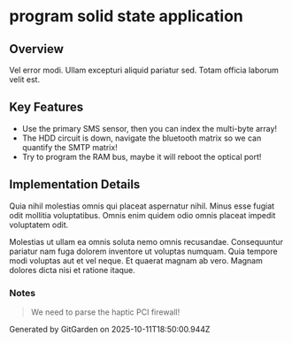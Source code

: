 # program solid state application

## Overview
Vel error modi. Ullam excepturi aliquid pariatur sed. Totam officia laborum velit est.

## Key Features
- Use the primary SMS sensor, then you can index the multi-byte array!
- The HDD circuit is down, navigate the bluetooth matrix so we can quantify the SMTP matrix!
- Try to program the RAM bus, maybe it will reboot the optical port!

## Implementation Details
Quia nihil molestias omnis qui placeat aspernatur nihil. Minus esse fugiat odit mollitia voluptatibus. Omnis enim quidem odio omnis placeat impedit voluptatem odit.
 Molestias ut ullam ea omnis soluta nemo omnis recusandae. Consequuntur pariatur nam fuga dolorem inventore ut voluptas numquam. Quia tempore modi voluptas aut et vel neque. Et quaerat magnam ab vero. Magnam dolores dicta nisi et ratione itaque.

### Notes
> We need to parse the haptic PCI firewall!

Generated by GitGarden on 2025-10-11T18:50:00.944Z